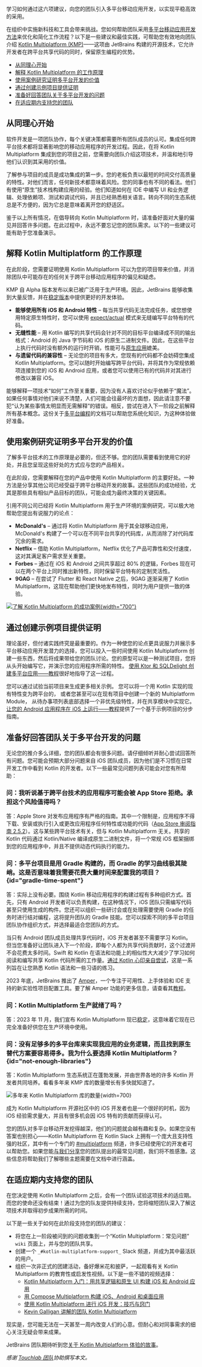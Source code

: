 [//]: # (title: 如何向团队引入多平台移动开发)

<web-summary>学习如何通过这六项建议，向您的团队引入多平台移动应用开发，以实现平稳高效的采用。</web-summary>

在组织中实施新科技和工具会带来挑战。您如何帮助团队采用[多平台移动应用开发方法](cross-platform-mobile-development.md)来优化和简化工作流程？以下是一些建议和最佳实践，可帮助您有效地向团队介绍 [Kotlin Multiplatform (KMP)](https://www.jetbrains.com/kotlin-multiplatform/)——这项由 JetBrains 构建的开源技术，它允许开发者在跨平台共享代码的同时，保留原生编程的优势。

*   [从同理心开始](#start-with-empathy)
*   [解释 Kotlin Multiplatform 的工作原理](#explain-how-kotlin-multiplatform-works)
*   [使用案例研究证明多平台开发的价值](#use-case-studies-to-demonstrate-the-value-of-multiplatform-development)
*   [通过创建示例项目提供证明](#offer-proof-by-creating-a-sample-project)
*   [准备好回答团队关于多平台开发的问题](#prepare-for-questions-about-multiplatform-development-from-your-team)
*   [在适应期内支持您的团队](#support-your-team-during-the-adaptation-period)

## 从同理心开始

软件开发是一项团队协作，每个关键决策都需要所有团队成员的认可。集成任何跨平台技术都将显著影响您的移动应用程序的开发过程。因此，在将 Kotlin Multiplatform 集成到您的项目之前，您需要向团队介绍这项技术，并温和地引导他们认识到其采用的价值。

了解参与项目的成员是成功集成的第一步。您的老板负责以最短的时间交付高质量的特性。对他们而言，任何新技术都意味着风险。您的同事也有不同的看法。他们有使用“原生”技术栈构建应用的经验。他们知道如何在 IDE 中编写 UI 和业务逻辑、处理依赖项、测试和调试代码，并且已经熟悉相关语言。转向不同的生态系统总是不方便的，因为它总是意味着离开您的舒适区。

鉴于以上所有情况，在倡导转向 Kotlin Multiplatform 时，请准备好面对大量的偏见并回答许多问题。在此过程中，永远不要忘记您的团队需求。以下的一些建议可能有助于您准备演示。

## 解释 Kotlin Multiplatform 的工作原理

在此阶段，您需要证明使用 Kotlin Multiplatform 可以为您的项目带来价值，并消除团队中可能存在的任何关于跨平台移动应用程序的偏见和疑虑。

KMP 自 Alpha 版本发布以来已被广泛用于生产环境。因此，JetBrains 能够收集到大量反馈，并在[稳定版本](https://blog.jetbrains.com/kotlin/2023/11/kotlin-multiplatform-stable/)中提供更好的开发体验。

*   **能够使用所有 iOS 和 Android 特性** – 每当共享代码无法完成任务，或您想使用特定原生特性时，您可以使用 [expect/actual](multiplatform-expect-actual.md) 模式来无缝编写平台特有的代码。
*   **无缝性能** – 用 Kotlin 编写的共享代码会针对不同的目标平台编译成不同的输出格式：Android 的 Java 字节码和 iOS 的原生二进制文件。因此，在这些平台上执行代码时没有额外的运行时开销，性能可与[原生应用](native-and-cross-platform.md)媲美。
*   **与遗留代码的兼容性** – 无论您的项目有多大，您现有的代码都不会妨碍您集成 Kotlin Multiplatform。您可以随时开始编写跨平台代码，并将其作为常规依赖项连接到您的 iOS 和 Android 应用，或者您可以使用已有的代码并对其进行修改以兼容 iOS。

能够解释一项技术“如何”工作至关重要，因为没有人喜欢讨论似乎依赖于“魔法”。如果任何事情对他们来说不清楚，人们可能会往最坏的方面想，因此请注意不要犯“认为某些事情太明显而无需解释”的错误。相反，尝试在进入下一阶段之前解释所有基本概念。这份关于[多平台编程](get-started.topic)的文档可以帮助您系统化知识，为这种体验做好准备。

## 使用案例研究证明多平台开发的价值

了解多平台技术的工作原理是必要的，但还不够。您的团队需要看到使用它的好处，并且您呈现这些好处的方式应与您的产品相关。

在此阶段，您需要解释在您的产品中使用 Kotlin Multiplatform 的主要好处。一种方法是分享其他公司已经受益于跨平台移动开发的故事。这些团队的成功经验，尤其是那些具有相似产品目标的团队，可能会成为最终决策的关键因素。

引用不同公司已经将 Kotlin Multiplatform 用于生产环境的案例研究，可以极大地帮助您提出有说服力的论点：

*   **McDonald's** – 通过将 Kotlin Multiplatform 用于其全球移动应用，McDonald's 构建了一个可以在不同平台共享的代码库，从而消除了对代码库冗余的需求。
*   **Netflix** – 借助 Kotlin Multiplatform，Netflix 优化了产品可靠性和交付速度，这对其满足客户需求至关重要。
*   **Forbes** – 通过在 iOS 和 Android 之间共享超过 80% 的逻辑，Forbes 现在可以在两个平台上同时推出新特性，同时保留平台特有的定制灵活性。
*   **9GAG** – 在尝试了 Flutter 和 React Native 之后，9GAG 逐渐采用了 Kotlin Multiplatform，这现在帮助他们更快地发布特性，同时为用户提供一致的体验。

[![了解 Kotlin Multiplatform 的成功案例](kmp-success-stories.svg){width="700"}](https://www.jetbrains.com/help/kotlin-multiplatform-dev/case-studies.html)

## 通过创建示例项目提供证明

理论虽好，但付诸实践终究是最重要的。作为一种使您的论点更具说服力并展示多平台移动应用开发潜力的选择，您可以投入一些时间使用 Kotlin Multiplatform 创建一些东西，然后将成果带给您的团队讨论。您的原型可以是一种测试项目，您将从头开始编写它，并演示您的应用程序所需的特性。
[使用 Ktor 和 SQLDelight 创建多平台应用——教程](multiplatform-ktor-sqldelight.md)很好地指导了这一过程。

您可以通过试验当前项目来生成更多相关示例。
您可以将一个用 Kotlin 实现的现有特性变为跨平台的，
或者您甚至可以在现有项目中创建一个新的 Multiplatform Module，
从待办事项列表底部选择一个非优先级特性，并在共享模块中实现它。
[让您的 Android 应用程序在 iOS 上运行——教程](multiplatform-integrate-in-existing-app.md)提供了一个基于示例项目的分步指南。

## 准备好回答团队关于多平台开发的问题

无论您的推介多么详细，您的团队都会有很多问题。请仔细倾听并耐心尝试回答所有问题。您可能会预期大部分问题来自 iOS 团队成员，因为他们是不习惯在日常开发工作中看到 Kotlin 的开发者。以下一些最常见问题列表可能会对您有所帮助：

### 问：我听说基于跨平台技术的应用程序可能会被 App Store 拒绝。承担这个风险值得吗？

答：Apple Store 对发布应用程序有严格的指南。其中一个限制是，应用程序不得下载、安装或执行引入或更改应用程序任何特性或功能的代码（[App Store 审阅指南 2.5.2](https://developer.apple.com/app-store/review/guidelines/#software-requirements)）。这与某些跨平台技术有关，但与 Kotlin Multiplatform 无关。共享的 Kotlin 代码通过 Kotlin/Native 编译成原生二进制文件，将一个常规 iOS 框架捆绑到您的应用程序中，并且不提供动态代码执行的能力。

### 问：多平台项目是用 Gradle 构建的，而 Gradle 的学习曲线极其陡峭。这是否意味着我需要花费大量时间来配置我的项目？ {id="gradle-time-spent"}

答：实际上没有必要。围绕 Kotlin 移动应用程序的构建过程有多种组织方式。首先，只有 Android 开发者可以负责构建，在这种情况下，iOS 团队只需编写代码甚至只使用生成的构件。您还可以组织一些研讨会或在处理需要使用 Gradle 的任务时进行结对编程，这将提升团队的 Gradle 技能。您可以探索不同的多平台项目团队协作组织方式，并选择最适合您团队的方式。

当只有 Android 团队成员处理共享代码时，iOS 开发者甚至不需要学习 Kotlin。但当您准备好让团队进入下一个阶段，即每个人都为共享代码贡献时，这个过渡并不会花费太多时间。Swift 和 Kotlin 在语法和功能上的相似性大大减少了学习如何阅读和编写共享 Kotlin 代码所需的工作量。[通过 Kotlin 心印亲自尝试](https://play.kotlinlang.org/koans/overview)，这是一系列旨在让您熟悉 Kotlin 语法和一些习语的练习。

2023 年底，JetBrains 推出了 [Amper](https://blog.jetbrains.com/blog/2023/11/09/amper-improving-the-build-tooling-user-experience/)，一个专注于可用性、上手体验和 IDE 支持的新实验性项目配置工具。要了解 Amper 功能的更多信息，请查看其[教程](amper.md)。

### 问：Kotlin Multiplatform 生产就绪了吗？

答：2023 年 11 月，我们宣布 Kotlin Multiplatform 现已[稳定](https://blog.jetbrains.com/kotlin/2023/11/kotlin-multiplatform-stable/)，这意味着它现在已完全准备好供您在生产环境中使用。

### 问：没有足够多的多平台库来实现我应用的业务逻辑，而且找到原生替代方案要容易得多。我为什么要选择 Kotlin Multiplatform？ {id="not-enough-libraries"}

答：Kotlin Multiplatform 生态系统正在蓬勃发展，并由世界各地的许多 Kotlin 开发者共同培养。看看多年来 KMP 库的数量增长有多快就知道了。

![多年来 Kotlin Multiplatform 库的数量](kmp-libraries-over-years.png){width=700}

成为 Kotlin Multiplatform 开源社区中的 iOS 开发者也是一个很好的时机，因为 iOS 经验需求量大，并且有很多机会因 iOS 特有的贡献而获得认可。

您的团队对多平台移动开发挖得越深，他们的问题就会越有趣和复杂。如果您没有答案也别担心——Kotlin Multiplatform 在 Kotlin Slack 上拥有一个庞大且支持性强的社区，其中有一个专门的 [#multiplatform](https://slack-chats.kotlinlang.org/c/multiplatform) 频道，许多已经使用它的开发者可以帮助您。如果您能[与我们分享](mailto:kotlin.multiplatform.feedback@kotlinlang.org)您的团队提出的最常见问题，我们将不胜感激。这些信息将帮助我们了解哪些主题需要在文档中进行涵盖。

## 在适应期内支持您的团队

在您决定使用 Kotlin Multiplatform 之后，会有一个团队试验这项技术的适应期。而您的使命还没有结束！通过为您的队友提供持续支持，您将缩短团队深入了解这项技术并取得初步成果所需的时间。

以下是一些关于如何在此阶段支持您的团队的建议：

*   将您在上一阶段被问到的问题收集到一个“Kotlin Multiplatform：常见问题” `wiki` 页面上，并与您的团队共享。
*   创建一个 `_#kotlin-multiplatform-support_` Slack 频道，并成为其中最活跃的用户。
*   组织一次非正式的团建活动，备好爆米花和披萨，一起观看有关 Kotlin Multiplatform 的教育性或启发性视频。以下是一些不错的视频选择：
    *   [Kotlin Multiplatform 入门：用共享逻辑和原生 UI 构建 iOS 和 Android 应用](https://www.youtube.com/live/zE2LIAUisRI?si=V1cn1Pr-0Sjmjzeu)
    *   [用 Compose Multiplatform 构建 iOS、Android 和桌面应用](https://www.youtube.com/live/IGuVIRZzVTk?si=WFI3GelN7UDjfP97)
    *   [使用 Kotlin Multiplatform 进行 iOS 开发：技巧与窍门](https://www.youtube.com/watch?v=eFzy1BRtHps)
    *   [Kevin Galligan 讲解的团队 Kotlin Multiplatform](https://www.youtube.com/watch?v=-tJvCOfJesk)

现实是，您可能无法在一天甚至一周内改变人们的心意。但耐心和对同事需求的细心关注无疑会带来成果。

JetBrains 团队期待听到您[关于 Kotlin Multiplatform 体验的故事](mailto:kotlin.multiplatform.feedback@kotlinlang.org)。

_感谢 [Touchlab 团队](https://touchlab.co)协助撰写本文。_